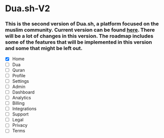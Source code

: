 # Dua.sh-V2

### This is the second version of Dua.sh, a platform focused on the muslim community. Current version can be found [here](https://dua.sh). There will be a lot of changes in this version. The roadmap includes some of the features that will be implemented in this version and some that might be left out.

- [x] Home
- [ ] Dua
- [ ] Quran
- [ ] Profile
- [ ] Settings
- [ ] Admin
- [ ] Dashboard
- [ ] Analytics
- [ ] Billing
- [ ] Integrations
- [ ] Support
- [ ] Legal
- [ ] Privacy
- [ ] Terms
